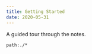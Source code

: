```yaml
---
title: Getting Started
date: 2020-05-31
---
```


A guided tour through the notes.

```query 
path:./*
```

